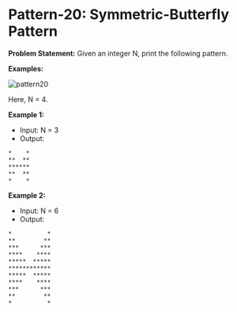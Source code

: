 # Pattern-20: Symmetric-Butterfly Pattern

**Problem Statement:** Given an integer N, print the following pattern.

**Examples:**

![pattern20](https://github.com/user-attachments/assets/2815687a-f87f-48be-aaa2-6e31b7440e3f)

Here, N = 4.

**Example 1:**
- Input: N = 3
- Output:
```
*    *
**  **
******
**  **
*    *
```

**Example 2:**
- Input: N = 6
- Output:
```
*          *
**        **
***      ***
****    ****
*****  *****
************
*****  *****
****    ****
***      ***
**        **
*          *
```

















